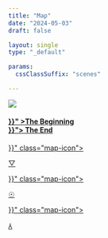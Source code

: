 ```yaml
---
title: "Map"
date: "2024-05-03"
draft: false

layout: single
type: "_default"

params:
  cssClassSuffix: "scenes"

---
```


<div id="mapFolder">

  <img src="/images/Mirroring_map32.png" id="map">
  <div id="map_menu">
  <h4 id="beginning"><a href="{{< ref "/" >}}" >The Beginning</a><br><a href="{{< ref "/map/chapters/chapter4/scene23" >}}">
    The End
    </a></h4>
    </div>

  <div id="prismaScenes">
      <a href="{{< ref "/map/chapters/chapter2/scene07" >}}" class="map-icon">
        <p class="dPink" id="prisma">&#9661;</p>
      </a>
  </div>

  <div id="wellScenes">
      <a href="{{< ref "/map/chapters/chapter1/scene1" >}}" class="map-icon">
        <p id="well" class="orange">&#9737;</p>
      </a>
  </div>
  <div id=antennaScenes>
      <a href="{{< ref "/map/chapters/chapter3/scene13" >}}" class="map-icon">
        <p id="antenna" class="yellow">&#8516;</p>
      </a>
  </div>

</div>

<script src="/js/map.js" type="module"></script>

